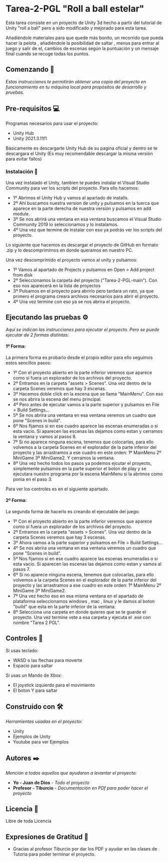 # Tarea-2-PGL "Roll a ball estelar"
Esta tarea consiste en un proyecto de Unity 3d hecho a partir del tutorial de Unity "roll a ball" pero a sido modificado y mejorado para esta tarea.
 
Añadiéndole materiales para que quede más bonito, un recorrido que pueda hacer la pelota , añadiéndole la posibilidad de saltar , menus para entrar al juego y salir de el, cambios de escenas según la puntuación y un mensaje final cuando se recoge todas los puntos.
 
## Comenzando 🚀

_Estas instrucciones te permitirán obtener una copia del proyecto en funcionamiento en tu máquina local para propósitos de desarrollo y pruebas._

## Pre-requisitos 💻

Programas necesarios para usar el proyecto:

* Unity Hub
* Unity 2021.3.11f1

Básicamente es descargarte Unity Hub de su pagina oficial y dentro se te descargara el Unity (Es muy recomendable descargar la misma versión para evitar fallos)

### Instalación 🔧

Una vez instalado el Unity, tambien te puedes instalar el Visual Studio Community para ver los scripts del proyecto. Para ello hacemos:

* 1º Abrimos el Unity Hub y vamos al apartado de installs.
* 2º Ahí buscamos nuestra version de unity y pulsamos en la tuerca que aparece en la parte derecha de nuestra versión y pulsamos en add module.
* 3º Se nos abrirá una ventana en esa ventana buscamos el Visual Studio Community 2019 lo seleccionamos y lo instalamos. 
* 4º Una vez que termine de instalar con eso ya podrás ver los scripts del proyecto. 

Lo siguiente que hacemos es descargar el proyecto de GitHub en formato .zip y lo descomprimimos en donde queramos en nuestro PC.

Una vez descomprimido el proyecto vamos al unity y pulsamos:

* 1º Vamos al apartado de Projects y pulsamos en Open > Add project from disk
* 2º Seleccionamos la carpeta del proyecto ("Tarea-2-PGL-main"). Con eso nos aparecerá en la lista de proyectos
* 3º Pulsamos en el proyecto para abrirlo pero tardara un rato, ya que primero el programa creara archivos necesarios para abrir el proyecto.
* 4º Una vez termine con eso ya se nos abrira el proyecto.

## Ejecutando las pruebas ⚙️

_Aquí se indican las instrucciones para ejecutar el proyecto. Pero se puede ejecutar de 2 formas distintas:_

#### 1º Forma:

La primera forma es probarlo desde el propio editor para ello seguimos estos sencillos pasos:

* 1º Con el proyecto abierto en la parte inferior veremos que aparece como si fuera un explorador de los archivos del proyecto.
* 2º Entramos en la carpeta "assets > Scenes". Una vez dentro de la carpeta Scenes veremos que hay 3 escenas.
* 3º Hacemos doble click en la escena que se llama "MainMenu". Con eso se nos abrira la escena del menu principal.
* 4º Pero antes de ejecutar vamos a la parte superior y pulsamos en File > Build Settings...
* 5º Se nos abrira una ventana en esa ventana veremos un cuadro que pone "Scenes in build".
* 6º Nos fijamos si en ese cuadro aparece las escenas enumeradas o si esta vacio. Si aparecen las escenas las dejamos como estan y cerramos la ventana y vamos al pasos 8.
* 7º Si no aparece ninguna escena, tenemos que colocarlas, para ello volvemos a la carpeta Scenes en el explorador de la parte inferior del proyecto y las arrastramos a ese cuadro en este orden: 1º MainMenu 2º MiniGame 3º MiniGame2. Y cerramos la ventana. 
* 8º Una vez hecho todos los pasos ya podemos ejcutar el proyecto, simplemente pulsamos en la parte superior el boton de play y se ejecutara nuestro programa por la escena MainMenu si la abrimos como ponia en el paso 3.

Para ver los controles es en el siguiente apartado.

#### 2º Forma:

La segunda forma de hacerlo es creando el ejecutable del juego:

* 1º Con el proyecto abierto en la parte inferior veremos que aparece como si fuera un explorador de los archivos del proyecto.
* 2º Entramos en la carpeta "assets > Scenes". Una vez dentro de la carpeta Scenes veremos que hay 3 escenas.
* 3º Ahora vamos a la parte superior y pulsamos en File > Build Settings...
* 4º Se nos abrira una ventana en esa ventana veremos un cuadro que pone "Scenes in build".
* 5º Nos fijamos si en ese cuadro aparece las escenas enumeradas o si esta vacio. Si aparecen las escenas las dejamos como estan y vamos al pasos 7.
* 6º Si no aparece ninguna escena, tenemos que colocarlas, para ello volvemos a la carpeta Scenes en el explorador de la parte inferior del proyecto y las arrastramos a ese cuadro en este orden: 1º MainMenu 2º MiniGame 3º MiniGame2.  
* 7º Una vez hecho eso en esa misma ventana en el apartado de plataforma seleccionamos windows , mac , linux y le damos al boton "build" que esta en la parte inferior de la ventana.
* 8º Selecciona una carpeta en donde quieres que se te guarde el proyecto. Una vez termine vete a esa carpeta y ejecuta el .exe con nombre "Tarea 2 PGL".

## Controles 🔌

Si usas teclado:

* WASD o las flechas para moverte
* Espacio para saltar

Si usas un Mando de Xbox:

* El joystick izquierdo para el movimiento
* El boton Y para saltar

## Construido con 🛠️

_Herramientas usadas en el proyecto:_

* Unity
* Ejemplos de Unity
* Youtube para ver Ejemplos
 
## Autores ✒️

_Mención a todos aquellos que ayudaron a levantar el proyecto:_

* **Yo - Juan de Dios** - *Todo el proyecto* 
* **Profesor - Tiburcio** - *Documentación en PDf para poder hacer el proyecto*

## Licencia 📄

Libre de toda Licencia

## Expresiones de Gratitud 🎁

* Gracias al profesor Tiburcio por dar los PDF y ayudar en las clases de Tutoria para poder terminar el proyecto.
